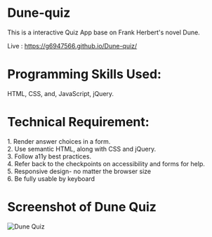 # Dune-quiz

This is a interactive Quiz App base on Frank Herbert's novel Dune.

Live : https://g6947566.github.io/Dune-quiz/

<h1>Programming Skills Used:</h1> 
HTML, CSS, and, JavaScript, jQuery.

<h1>Technical Requirement:</h1>
1. Render answer choices in a form.<br>
2. Use semantic HTML, along with CSS and jQuery.<br>
3. Follow a11y best practices.<br>
4. Refer back to the checkpoints on accessibility and forms for help.<br>
5. Responsive design- no matter the browser size<br>
6. Be fully usable by keyboard

<h1>Screenshot of Dune Quiz</h1>

![Dune Quiz](https://user-images.githubusercontent.com/62404151/82768082-96773100-9dfa-11ea-96a4-16935a61ad54.png "Screenshot of Dune Quiz")

